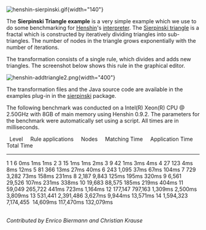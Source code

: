 ![](henshin-sierpinski.gif "henshin-sierpinski.gif"){width="140"}

The **Sierpinski Triangle example** is a very simple example which we
use to do some benchmarking for [Henshin](Home "wikilink")\'s
[interpreter](Interpreter "wikilink"). The [Sierpinski
triangle](http://en.wikipedia.org/wiki/Sierpinski_triangle) is a fractal
which is constructed by iteratively dividing triangles into
sub-triangles. The number of nodes in the triangle grows exponentially
with the number of iterations.

The transformation consists of a single rule, which divides and adds new
triangles. The screenshot below shows this rule in the graphical editor.

![](henshin-addtriangle2.png "henshin-addtriangle2.png"){width="400"}

The transformation files and the Java source code are available in the
examples plug-in in the
[sierpinski](http://git.eclipse.org/c/henshin/org.eclipse.emft.henshin.git/tree/plugins/org.eclipse.emf.henshin.examples/src/org/eclipse/emf/henshin/examples/sierpinski/)
package.

The following benchmark was conducted on a Intel(R) Xeon(R) CPU @
2.50GHz with 8GB of main memory using Henshin 0.9.2. The parameters for
the benchmark were automatically set using a script. All times are in
milliseconds.

    Level       Rule applications       Nodes        Matching Time       Application Time       Total Time  
  ----------- ----------------------- ------------ ------------------- ---------------------- ----------------
  1           1                       6            0ms                 1ms                    1ms
  2           3                       15           1ms                 1ms                    2ms
  3           9                       42           1ms                 3ms                    4ms
  4           27                      123          4ms                 8ms                    12ms
  5           81                      366          13ms                27ms                   40ms
  6           243                     1,095        37ms                67ms                   104ms
  7           729                     3,282        73ms                158ms                  231ms
  8           2,187                   9,843        125ms               195ms                  320ms
  9           6,561                   29,526       107ms               231ms                  338ms
  10          19,683                  88,575       185ms               219ms                  404ms
  11          59,049                  265,722      441ms               723ms                  1,164ms
  12          177,147                 797,163      1,309ms             2,500ms                3,809ms
  13          531,441                 2,391,486    3,627ms             9,944ms                13,571ms
  14          1,594,323               7,174,455    14,609ms            117,470ms              132,079ms

\
*Contributed by Enrico Biermann and Christian Krause*

